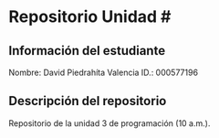 # Repositorio Unidad \#
## Información del estudiante
Nombre:  David Piedrahíta Valencia
ID.:  000577196
## Descripción del repositorio
Repositorio de la unidad 3 de programación (10 a.m.).
